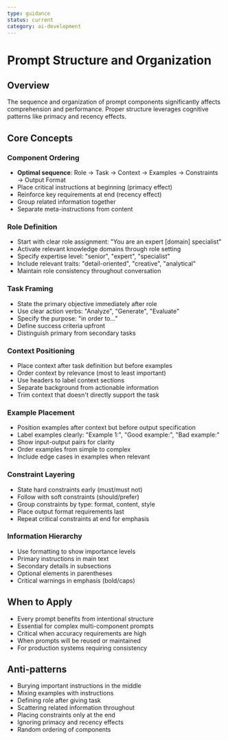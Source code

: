 ```yaml
---
type: guidance
status: current
category: ai-development
---
```


# Prompt Structure and Organization

## Overview
The sequence and organization of prompt components significantly affects comprehension and performance. Proper structure leverages cognitive patterns like primacy and recency effects.

## Core Concepts

### Component Ordering
- **Optimal sequence**: Role → Task → Context → Examples → Constraints → Output Format
- Place critical instructions at beginning (primacy effect)
- Reinforce key requirements at end (recency effect)
- Group related information together
- Separate meta-instructions from content

### Role Definition
- Start with clear role assignment: "You are an expert [domain] specialist"
- Activate relevant knowledge domains through role setting
- Specify expertise level: "senior", "expert", "specialist"
- Include relevant traits: "detail-oriented", "creative", "analytical"
- Maintain role consistency throughout conversation

### Task Framing
- State the primary objective immediately after role
- Use clear action verbs: "Analyze", "Generate", "Evaluate"
- Specify the purpose: "in order to..."
- Define success criteria upfront
- Distinguish primary from secondary tasks

### Context Positioning
- Place context after task definition but before examples
- Order context by relevance (most to least important)
- Use headers to label context sections
- Separate background from actionable information
- Trim context that doesn't directly support the task

### Example Placement
- Position examples after context but before output specification
- Label examples clearly: "Example 1:", "Good example:", "Bad example:"
- Show input-output pairs for clarity
- Order examples from simple to complex
- Include edge cases in examples when relevant

### Constraint Layering
- State hard constraints early (must/must not)
- Follow with soft constraints (should/prefer)
- Group constraints by type: format, content, style
- Place output format requirements last
- Repeat critical constraints at end for emphasis

### Information Hierarchy
- Use formatting to show importance levels
- Primary instructions in main text
- Secondary details in subsections
- Optional elements in parentheses
- Critical warnings in emphasis (bold/caps)

## When to Apply
- Every prompt benefits from intentional structure
- Essential for complex multi-component prompts
- Critical when accuracy requirements are high
- When prompts will be reused or maintained
- For production systems requiring consistency

## Anti-patterns
- Burying important instructions in the middle
- Mixing examples with instructions
- Defining role after giving task
- Scattering related information throughout
- Placing constraints only at the end
- Ignoring primacy and recency effects
- Random ordering of components